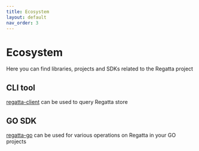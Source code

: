 ```yaml
---
title: Ecosystem
layout: default
nav_order: 3
---
```


# Ecosystem
Here you can find libraries, projects and SDKs related to the Regatta project

## CLI tool
[regatta-client](https://github.com/Tantalor93/regatta-client) can be used to query Regatta store

## GO SDK
[regatta-go](https://github.com/jamf/regatta-go/tree/main) can be used for various operations on Regatta in your GO projects

